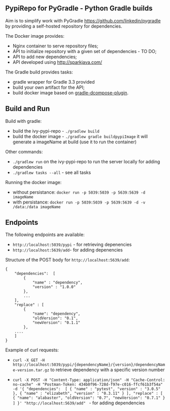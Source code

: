 ## PypiRepo for PyGradle - Python Gradle builds

Aim is to simplify work with PyGradle https://github.com/linkedin/pygradle by providing a self-hosted repository for dependencies.

The Docker image provides:
* Nginx container to serve repository files;
* API to initialize repository with a given set of dependencies - TO DO;
* API to add new dependencies;
* API developed using http://sparkjava.com/

The Gradle build provides tasks:
* gradle wrapper for Gradle 3.3 provided
* build your own artifact for the API; 
* build docker image based on [gradle-dcompose-plugin](https://github.com/chrisgahlert/gradle-dcompose-plugin).

## Build and Run

Build with gradle:
* build the ivy-pypi-repo - `./gradlew build`
* build the docker image - `./gradlew gradle buildpypiImage` it will generate a imageName at build (use it to run the container)

Other commands:
* `./gradlew run` on the ivy-pypi-repo to run the server locally for adding dependencies
* `./gradlew tasks --all` - see all tasks

Running the docker image:
* without persistance: `docker run -p 5039:5039 -p 5639:5639 -d imageName`
* with persistance: `docker run -p 5039:5039 -p 5639:5639 -d -v /data:/data imageName`

## Endpoints

The following endpoints are available:
* `http://localhost:5039/pypi` - for retrieving depenencies
* `http://localhost:5639/add`- for adding depenencies

Structure of the POST body for `http://localhost:5639/add`:
```
{
	"dependencies":  [
		{
			"name" : "dependency",
			"version" : "1.0.0"
		},
		...
	],
	"replace" : [
		{
			"name": "dependency",
			"oldVersion": "0.1",
			"newVersion": "0.1.1"
		},
    ....
	]
}
```


Example of curl requests:

* `curl -X GET -H http://localhost:5039/pypi/{dependencyName}/{version}/dependencyName-version.tar.gz` to retrieve dependency with a specific version number


* `curl -X POST -H "Content-Type: application/json" -H "Cache-Control: no-cache" -H "Postman-Token: 434b0f96-728d-f97e-c016-ffcf61b3f54a" -d '{
	"dependencies":  [
		{
			"name" : "pytest",
			"version" : "3.0.5"
		},
		{
			"name" : "elizabeth",
			"version" : "0.3.11"
		}
	],
	"replace" : [
		{
			"name": "alabaster",
			"oldVersion": "0.7",
			"newVersion": "0.7.1"
		}
	]
}' "http://localhost:5639/add"
` - for adding dependencies
